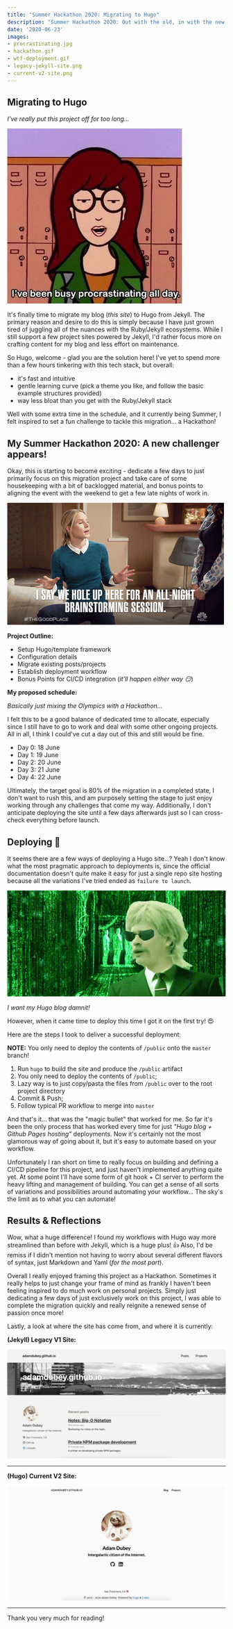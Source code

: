```yaml
---
title: "Summer Hackathon 2020: Migrating to Hugo"
description: "Summer Hackathon 2020: Out with the old, in with the new!"
date: '2020-06-23'
images:
- procrastinating.jpg
- hackathon.gif
- wtf-deployment.gif
- legacy-jekyll-site.png
- current-v2-site.png
---
```


## Migrating to Hugo

_I've really put this project off for too long..._

![procrastinating](procrastinating.jpg)

It's finally time to migrate my blog (_this site_) to Hugo from Jekyll. The primary reason and desire to do this is simply because I have just grown tired of juggling all of the nuances with the Ruby/Jekyll ecosystems. While I still support a few project sites powered by Jekyll, I'd rather focus more on crafting content for my blog and less effort on maintenance.

So Hugo, welcome - glad you are the solution here! I've yet to spend more than a few hours tinkering with this tech stack, but overall:

- it's fast and intuitive
- gentle learning curve (pick a theme you like, and follow the basic example structures provided)
- way less bloat than you get with the Ruby/Jekyll stack

Well with some extra time in the schedule, and it currently being Summer, I felt inspired to set a fun challenge to tackle this migration... a Hackathon!

## My Summer Hackathon 2020: A new challenger appears!

Okay, this is starting to become exciting - dedicate a few days to just primarily focus on this migration project and take care of some housekeeping with a bit of backlogged material, and bonus points to aligning the event with the weekend to get a few late nights of work in.

![hackathon](hackathon.gif)

**Project Outline:**

- Setup Hugo/template framework
- Configuration details
- Migrate existing posts/projects
- Establish deployment workflow
 - Bonus Points for CI/CD integration (_it'll happen either way 😏_)

**My proposed schedule:**

_Basically just mixing the Olympics with a Hackathon..._

I felt this to be a good balance of dedicated time to allocate, especially since I still have to go to work and deal with some other ongoing projects. All in all, I think I could've cut a day out of this and still would be fine.

- Day 0: 18 June
- Day 1: 19 June
- Day 2: 20 June
- Day 3: 21 June
- Day 4: 22 June

Ultimately, the target goal is 80% of the migration in a completed state, I don't want to rush this, and am purposely setting the stage to just enjoy working through any challenges that come my way. Additionally, I don't anticipate deploying the site until a few days afterwards just so I can cross-check everything before launch.

## Deploying 🚀

It seems there are a few ways of deploying a Hugo site...? Yeah I don't know what the most pragmatic approach to deployments is, since the official documentation doesn't quite make it easy for just a single repo site hosting because all the variations I've tried ended as `failure to launch`.

![wtf-deployment](wtf-deployment.gif)

_I want my Hugo blog damnit!_

However, when it came time to deploy this time I got it on the first try! 😍

Here are the steps I took to deliver a successful deployment:

**NOTE:** You only need to deploy the contents of `/public` onto the `master` branch!

1. Run `hugo` to build the site and produce the `/public` artifact
2. You only need to deploy the contents of `/public`;
  1. Lazy way is to just copy/pasta the files from `/public` over to the root project directory
3. Commit & Push;
  1. Follow typical PR workflow to merge into `master`

And that's it... that was the "magic bullet" that worked for me. So far it's been the only process that has worked every time for just _"Hugo blog + Github Pages hosting"_ deployments. Now it's certainly not the most glamorous way of going about it, but it's easy to automate based on your workflow.

Unfortunately I ran short on time to really focus on building and defining a CI/CD pipeline for this project, and just haven't implemented anything quite yet. At some point I'll have some form of git hook + CI server to perform the heavy lifting and management of building. You can get a sense of all sorts of variations and possibilities around automating your workflow... The sky's the limit as to what you can automate!

## Results & Reflections

Wow, what a huge difference! I found my workflows with Hugo way more streamlined than before with Jekyll, which is a huge plus! 👍 Also, I'd be remiss if I didn't mention not having to worry about several different flavors of syntax, just Markdown and Yaml (_for the most part_).

Overall I really enjoyed framing this project as a Hackathon. Sometimes it really helps to just change your frame of mind as frankly I haven't been feeling inspired to do much work on personal projects. Simply just dedicating a few days of just exclusively work on this project, I was able to complete the migration quickly and really reignite a renewed sense of passion once more!

Lastly, a look at where the site has come from, and where it is currently:

**(Jekyll) Legacy V1 Site:**

![legacy-jekyll-site](legacy-jekyll-site.png)

---

**(Hugo) Current V2 Site:**

![hugo-site](current-v2-site.png)

---

Thank you very much for reading!

